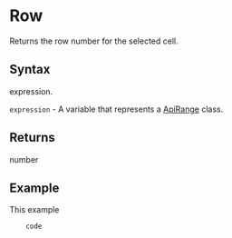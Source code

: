 # Row

Returns the row number for the selected cell.

## Syntax

expression.

`expression` - A variable that represents a [ApiRange](../ApiRange.md) class.

## Returns

number

## Example

This example

```javascript
	code
```